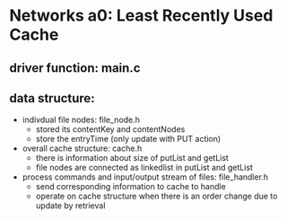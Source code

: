 # Networks a0: Least Recently Used Cache 

## driver function: main.c
## data structure:
- indivdual file nodes: file_node.h
    - stored its contentKey and contentNodes 
    - store the entryTime (only update with PUT action)   
- overall cache structure: cache.h
    - there is information about size of putList and getList
    - file nodes are connected as linkedlist in putList and getList 
- process commands and input/output stream of files: file_handler.h
    - send corresponding information to cache to handle 
    - operate on cache structure when there is an order change
      due to update by retrieval
